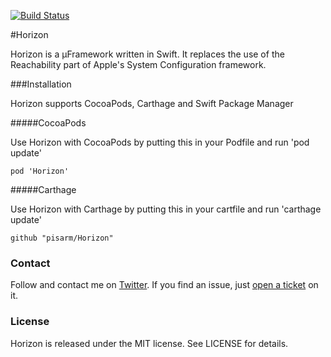 [![Build Status](https://www.bitrise.io/app/cf986b7ccf2372bc.svg?token=yxSjM7cJW-od880dyazf-g&branch=master)](https://www.bitrise.io/app/cf986b7ccf2372bc)

#Horizon

Horizon is a µFramework written in Swift. It replaces the use of the Reachability part of Apple's System Configuration framework.

###Installation

Horizon supports CocoaPods, Carthage and Swift Package Manager

#####CocoaPods

Use Horizon with CocoaPods by putting this in your Podfile and run 'pod update'

```
pod 'Horizon'
```

#####Carthage

Use Horizon with Carthage by putting this in your cartfile and run 'carthage update'

```
github "pisarm/Horizon"
```

### Contact

Follow and contact me on [Twitter](http://twitter.com/pisarm). If you find an issue,
just [open a ticket](https://github.com/pisarm/Horizon/issues/new) on it.

### License

Horizon is released under the MIT license. See LICENSE for details.
